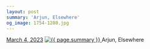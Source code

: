 ```yaml
---
layout: post
summary: 'Arjun, Elsewhere'
og_image: 1754-1280.jpg
---
```


<p>
  <time>
    <a href="/1754">March 4, 2023</a>
  </time>
  <a href="/1754">
    <img src="{{ site.assets_url }}/1754-640.jpg" srcset="{{ site.assets_url }}/1754-320.jpg 320w, {{ site.assets_url }}/1754-640.jpg 640w, {{ site.assets_url }}/1754-960.jpg 960w, {{ site.assets_url }}/1754-1280.jpg 1280w" sizes="(min-width: 700px) 50vw, calc(100vw - 2rem)" alt="{{ page.summary }}" />
  </a>
  <span>Arjun, Elsewhere</span>
</p>
